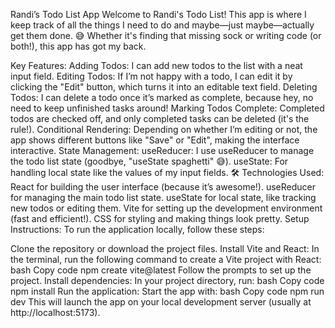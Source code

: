 Randi’s Todo List App
Welcome to Randi's Todo List! This app is where I keep track of all the things I need to do and maybe—just maybe—actually get them done. 😅 Whether it's finding that missing sock or writing code (or both!), this app has got my back.

Key Features:
Adding Todos: I can add new todos to the list with a neat input field.
Editing Todos: If I’m not happy with a todo, I can edit it by clicking the "Edit" button, which turns it into an editable text field.
Deleting Todos: I can delete a todo once it’s marked as complete, because hey, no need to keep unfinished tasks around!
Marking Todos Complete: Completed todos are checked off, and only completed tasks can be deleted (it's the rule!).
Conditional Rendering: Depending on whether I’m editing or not, the app shows different buttons like "Save" or "Edit", making the interface interactive.
State Management:
useReducer: I use useReducer to manage the todo list state (goodbye, "useState spaghetti" 😅).
useState: For handling local state like the values of my input fields.
🛠️ Technologies Used:
React for building the user interface (because it’s awesome!).
useReducer for managing the main todo list state.
useState for local state, like tracking new todos or editing them.
Vite for setting up the development environment (fast and efficient!).
CSS for styling and making things look pretty.
Setup Instructions:
To run the application locally, follow these steps:

Clone the repository or download the project files.
Install Vite and React:
In the terminal, run the following command to create a Vite project with React:
bash
Copy code
npm create vite@latest
Follow the prompts to set up the project.
Install dependencies:
In your project directory, run:
bash
Copy code
npm install
Run the application:
Start the app with:
bash
Copy code
npm run dev
This will launch the app on your local development server (usually at http://localhost:5173).


